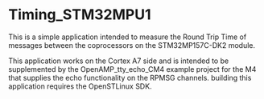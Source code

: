 # Timing_STM32MPU1

This is a simple application intended to measure the Round Trip Time of messages between the coprocessors on the STM32MP157C-DK2 module.

This application works on the Cortex A7 side and is intended to be supplemented by the OpenAMP_tty_echo_CM4 example project for the M4 that supplies the echo functionality on the RPMSG channels.
building this application requires the OpenSTLinux SDK.
